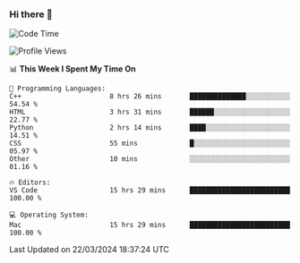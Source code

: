### Hi there 👋

<!--START_SECTION:waka-->
![Code Time](http://img.shields.io/badge/Code%20Time-390%20hrs%2031%20mins-blue)

![Profile Views](http://img.shields.io/badge/Profile%20Views-0-blue)

📊 **This Week I Spent My Time On** 

```text
💬 Programming Languages: 
C++                      8 hrs 26 mins       ██████████████░░░░░░░░░░░   54.54 % 
HTML                     3 hrs 31 mins       ██████░░░░░░░░░░░░░░░░░░░   22.77 % 
Python                   2 hrs 14 mins       ████░░░░░░░░░░░░░░░░░░░░░   14.51 % 
CSS                      55 mins             █░░░░░░░░░░░░░░░░░░░░░░░░   05.97 % 
Other                    10 mins             ░░░░░░░░░░░░░░░░░░░░░░░░░   01.16 % 

🔥 Editors: 
VS Code                  15 hrs 29 mins      █████████████████████████   100.00 % 

💻 Operating System: 
Mac                      15 hrs 29 mins      █████████████████████████   100.00 % 
```


 Last Updated on 22/03/2024 18:37:24 UTC
<!--END_SECTION:waka-->

<!--
**JackeyHua-SJTU/JackeyHua-SJTU** is a ✨ _special_ ✨ repository because its `README.md` (this file) appears on your GitHub profile.

Here are some ideas to get you started:

- 🔭 I’m currently working on ...
- 🌱 I’m currently learning ...
- 👯 I’m looking to collaborate on ...
- 🤔 I’m looking for help with ...
- 💬 Ask me about ...
- 📫 How to reach me: ...
- 😄 Pronouns: ...
- ⚡ Fun fact: ...
-->
